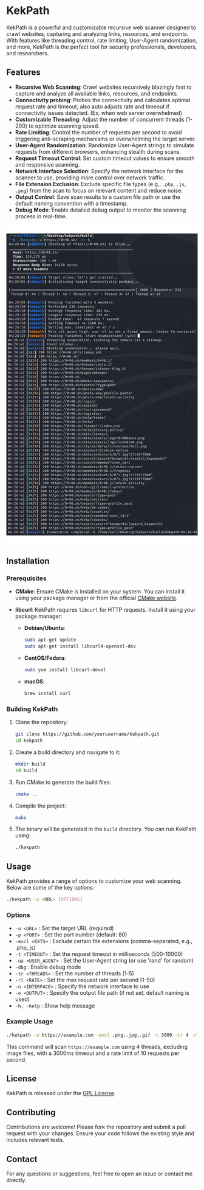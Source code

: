 
# KekPath

KekPath is a powerful and customizable recursive web scanner designed to crawl websites, capturing and analyzing links, resources, and endpoints. With features like threading control, rate limiting, User-Agent randomization, and more, KekPath is the perfect tool for security professionals, developers, and researchers.

## Features

- **Recursive Web Scanning**: Crawl websites recursively blazingly fast to capture and analyze all available links, resources, and endpoints.
- **Connectivity probing**: Probes the connectivity and calculates optimal request rate and timeout, also auto adjusts rate and timeout if connectivity issues detected. (Ex. when web server overwhelmed)
- **Customizable Threading**: Adjust the number of concurrent threads (1-200) to optimize scanning speed.
- **Rate Limiting**: Control the number of requests per second to avoid triggering anti-scraping mechanisms or overwhelming the target server.
- **User-Agent Randomization**: Randomize User-Agent strings to simulate requests from different browsers, enhancing stealth during scans.
- **Request Timeout Control**: Set custom timeout values to ensure smooth and responsive scanning.
- **Network Interface Selection**: Specify the network interface for the scanner to use, providing more control over network traffic.
- **File Extension Exclusion**: Exclude specific file types (e.g., `.php`, `.js`, `.png`) from the scan to focus on relevant content and reduce noise.
- **Output Control**: Save scan results to a custom file path or use the default naming convention with a timestamp.
- **Debug Mode**: Enable detailed debug output to monitor the scanning process in real-time.

![Usage Screenshot](usage.png)

## Installation

### Prerequisites

- **CMake**: Ensure CMake is installed on your system. You can install it using your package manager or from the official [CMake website](https://cmake.org/download/).
- **libcurl**: KekPath requires `libcurl` for HTTP requests. Install it using your package manager:

  - **Debian/Ubuntu**: 
    ```bash
    sudo apt-get update
    sudo apt-get install libcurl4-openssl-dev
    ```
  
  - **CentOS/Fedora**:
    ```bash
    sudo yum install libcurl-devel
    ```

  - **macOS**:
    ```bash
    brew install curl
    ```

### Building KekPath

1. Clone the repository:
   ```bash
   git clone https://github.com/yourusername/kekpath.git
   cd kekpath
   ```

2. Create a build directory and navigate to it:
   ```bash
   mkdir build
   cd build
   ```

3. Run CMake to generate the build files:
   ```bash
   cmake ..
   ```

4. Compile the project:
   ```bash
   make
   ```

5. The binary will be generated in the `build` directory. You can run KekPath using:
   ```bash
   ./kekpath
   ```

## Usage

KekPath provides a range of options to customize your web scanning. Below are some of the key options:

```bash
./kekpath -u <URL> [OPTIONS]
```

### Options

- `-u <URL>` : Set the target URL (required)
- `-p <PORT>` : Set the port number (default: 80)
- `-excl <EXTS>` : Exclude certain file extensions (comma-separated, e.g., .php,.js)
- `-t <TIMEOUT>` : Set the request timeout in milliseconds (500-10000)
- `-ua <USER_AGENT>` : Set the User-Agent string (or use 'rand' for random)
- `-dbg` : Enable debug mode
- `-tr <THREADS>` : Set the number of threads (1-5)
- `-rl <RATE>` : Set the max request rate per second (1-50)
- `-n <INTERFACE>` : Specify the network interface to use
- `-o <OUTPUT>` : Specify the output file path (if not set, default naming is used)
- `-h, -help` : Show help message

### Example Usage

```bash
./kekpath -u https://example.com -excl .png,.jpg,.gif -t 3000 -tr 4 -rl 10
```

This command will scan `https://example.com` using 4 threads, excluding image files, with a 3000ms timeout and a rate limit of 10 requests per second.

## License

KekPath is released under the [GPL License](LICENSE).

## Contributing

Contributions are welcome! Please fork the repository and submit a pull request with your changes. Ensure your code follows the existing style and includes relevant tests.

## Contact

For any questions or suggestions, feel free to open an issue or contact me directly.
